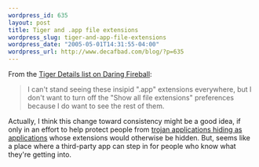 ```yaml
--- 
wordpress_id: 635
layout: post
title: Tiger and .app file extensions
wordpress_slug: tiger-and-app-file-extensions
wordpress_date: "2005-05-01T14:31:55-04:00"
wordpress_url: http://www.decafbad.com/blog/?p=635
---
```

From the [Tiger Details list on Daring Fireball][td]:

  > I can't stand seeing these insipid ".app" extensions everywhere, but I don't want to turn off the "Show all file extensions" preferences because I do want to see the rest of them.

  Actually, I think this change toward consistency might be a good idea, if only in an effort to help protect people from [trojan applications hiding as applications][troj] whose extensions would otherwise be hidden.  But, seems like a place where a third-party app can step in for people who know what they're getting into.

[troj]: http://www.atomicbird.com/node/view/28
[td]: http://daringfireball.net/misc/2005/04/tiger_details
